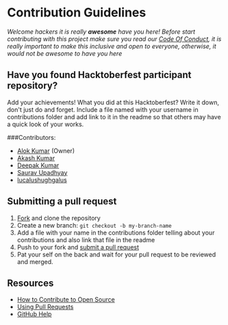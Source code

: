 # Contribution Guidelines

_Welcome hackers it is really **awesome** have you here! Before start contributing with this project make sure you read our [Code Of Conduct](https://github.com/Alok5102R/whichcar/blob/main/CODE_OF_CONDUCT.md), it is really important to make this inclusive and open to everyone, otherwise, it would not be awesome to have you here_

## Have you found Hacktoberfest participant repository?

Add your achievements! What you did at this Hacktoberfest? Write it down, don't just do and forget. Include a file named with your username in contributions folder and add link to it in the readme so that others may have a quick look of your works.

###Contributors:
- [Alok Kumar](https://github.com/Alok5102R/) (Owner)
- [Akash Kumar](https://github.com/Akash88585/)
- [Deepak Kumar](https://github.com/dazzlerkumar/)
- [Saurav Upadhyay](https://github.com/sauravraw/)
- [lucalushughgalus](https://github.com/lucalushughgalus/)

## Submitting a pull request

1. [Fork](https://github.com/Alok5102R/whichcar/fork) and clone the repository
2. Create a new branch: `git checkout -b my-branch-name`
3. Add a file with your name in the contributions folder telling about your contributions and also link that file in the readme
5. Push to your fork and [submit a pull request](https://github.com/Alok5102R/whichcar/compare)
6. Pat your self on the back and wait for your pull request to be reviewed and merged.

## Resources

- [How to Contribute to Open Source](https://opensource.guide/how-to-contribute/)
- [Using Pull Requests](https://help.github.com/articles/about-pull-requests/)
- [GitHub Help](https://help.github.com)
